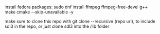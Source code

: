 
install fedora packages:
sudo dnf install ffmpeg ffmpeg-free-devel g++ make cmake --skip-unavailable -y

make sure to clone this repo with git clone --recursive (repo url),
to include sdl3 in the repo, or just clone sdl3 into the /lib folder